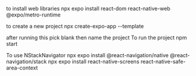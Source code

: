 to install web libraries
npx expo install react-dom react-native-web @expo/metro-runtime

to create a new project
npx create-expo-app --template

after running this pick blank
then name the project
To run the project
npm start

To use NStackNavigator
npx expo install @react-navigation/native @react-navigation/stack
npx expo install react-native-screens react-native-safe-area-context